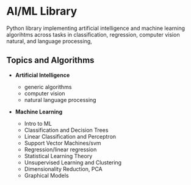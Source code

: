 # AI/ML Library

Python library implementing artificial intelligence and machine learning algorihtms across tasks in classification, regression, computer vision natural, and language processing, 

## Topics and Algorithms

- **Artificial Intelligence**
    - generic algorithms
    - computer vision
    - natural language processing


- **Machine Learning**
    - Intro to ML
    - Classification and Decision Trees
    - Linear Classification and Perceptron
    - Support Vector Machines/svm
    - Regression/linear regression
    - Statistical Learning Theory
    - Unsupervised Learning and Clustering
    - Dimensionality Reduction, PCA
    - Graphical Models